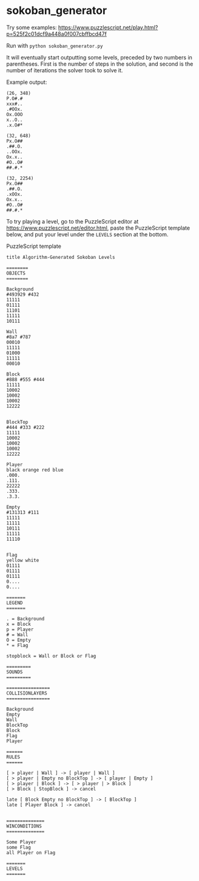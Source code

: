 # sokoban_generator

Try some examples:
https://www.puzzlescript.net/play.html?p=525f2c01dcf9a448a0f007cbffbcd47f


Run with `python sokoban_generator.py`

It will eventually start outputting some levels, preceded by two numbers in parentheses. First is the number of steps in the solution, and second is the number of iterations the solver took to solve it.

Example output:
```
(26, 348)
P.O#.#
xxx#..
.#OOx.
Ox.OOO
x..O..
.x.O#*

(32, 648)
Px.O##
.##.O.
..OOx.
Ox.x..
#O..O#
##.#.*

(32, 2254)
Px.O##
.##.O.
.xOOx.
Ox.x..
#O..O#
##.#.*
```

To try playing a level, go to the PuzzleScript editor at https://www.puzzlescript.net/editor.html, paste the PuzzleScript template below, and put your level under the `LEVELS` section at the bottom.


PuzzleScript template
```
title Algorithm-Generated Sokoban Levels

========
OBJECTS
========

Background
#493929 #432
11111
01111
11101
11111
10111

Wall
#8a7 #787
00010
11111
01000
11111
00010

Block
#888 #555 #444
11111
10002
10002
10002
12222


BlockTop
#444 #333 #222
11111
10002
10002
10002
12222

Player
black orange red blue
.000.
.111.
22222
.333.
.3.3.

Empty
#131313 #111
11111
11111
10111
11111
11110


Flag
yellow white
01111
01111
01111
0....
0....

=======
LEGEND
=======

. = Background
x = Block
p = Player
# = Wall
O = Empty
* = Flag

stopblock = Wall or Block or Flag

=========
SOUNDS
=========

================
COLLISIONLAYERS
================

Background
Empty
Wall
BlockTop
Block
Flag
Player

======
RULES
======

[ > player | Wall ] -> [ player | Wall ]
[ > player | Empty no BlockTop ] -> [ player | Empty ]
[ > player | Block ] -> [ > player | > Block ]
[ > Block | StopBlock ] -> cancel

late [ Block Empty no BlockTop ] -> [ BlockTop ]
late [ Player Block ] -> cancel


==============
WINCONDITIONS
==============

Some Player
some Flag
all Player on Flag

=======
LEVELS
=======
```
